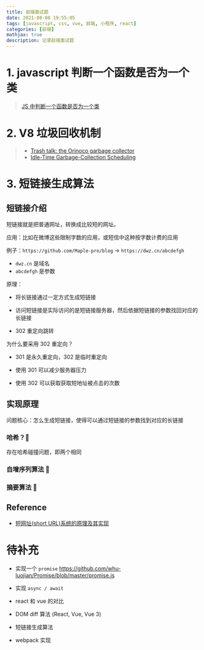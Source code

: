 ```yaml
---
title: 前端面试题
date: 2021-08-08 19:55:05
tags: [javascript, css, vue, 前端, 小程序, react]
categories: [前端]
mathjax: true
description: 记录前端面试题
---
```


# 1. javascript 判断一个函数是否为一个类

> [JS 中判断一个函数是否为一个类](https://zhuanlan.zhihu.com/p/53385348)



# 2. V8 垃圾回收机制

> - [Trash talk: the Orinoco garbage collector](https://v8.dev/blog/trash-talk)
> - [Idle-Time Garbage-Collection Scheduling](https://queue.acm.org/detail.cfm?id=2977741)



# 3. 短链接生成算法

## 短链接介绍

短链接就是把普通网址，转换成比较短的网址。

应用：比如在微博这些限制字数的应用，或短信中这种按字数计费的应用

例子：`https://github.com/Maple-pro/blog` -> `https://dwz.cn/abcdefgh`

- `dwz.cn` 是域名
- `abcdefgh` 是参数

原理：

- 将长链接通过一定方式生成短链接
- 访问短链接是实际访问的是短链接服务器，然后依据短链接的参数找回对应的长链接

- 302 重定向跳转

为什么要采用 302 重定向？

- 301 是永久重定向，302 是临时重定向
- 使用 301 可以减少服务器压力

- 使用 302 可以获取获取短地址被点击的次数

## 实现原理

问题核心：怎么生成短链接，使得可以通过短链接的参数找到对应的长链接

### 哈希？🙅

存在哈希碰撞问题，即两个相同

### 自增序列算法 🙆



### 摘要算法 🙆



## Reference

- [短网址(short URL)系统的原理及其实现](https://hufangyun.com/2017/short-url/)



# 待补充

- 实现一个 `promise` https://github.com/whu-luojian/Promise/blob/master/promise.js
- 实现 `async / await`

- react 和 vue 的对比
- DOM diff 算法 (React, Vue, Vue 3)

- 短链接生成算法
- webpack 实现